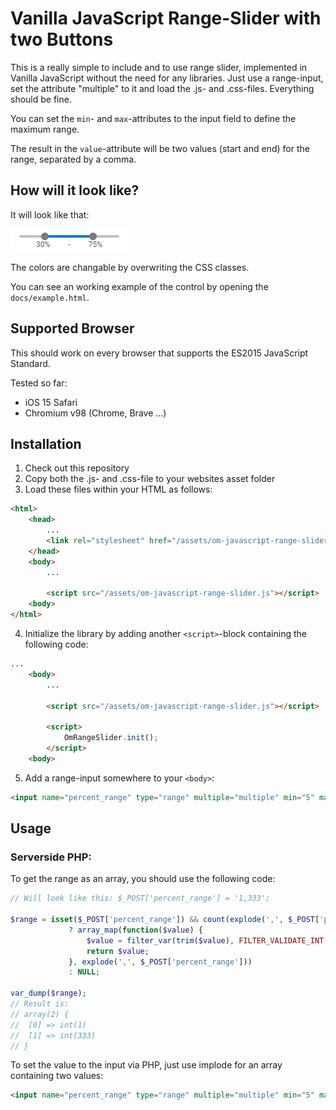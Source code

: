 # Vanilla JavaScript Range-Slider with two Buttons
This is a really simple to include and to use range slider, implemented in Vanilla JavaScript without the need for any libraries. Just use a range-input, set the attribute "multiple" to it and load the .js- and .css-files. Everything should be fine.

You can set the `min`- and `max`-attributes to the input field to define the maximum range.

The result in the `value`-attribute will be two values (start and end) for the range, separated by a comma.

## How will it look like?

It will look like that:

![Screenshot](/docs/screenshot.png?raw=true "Screenshot of the control")

The colors are changable by overwriting the CSS classes.

You can see an working example of the control by opening the `docs/example.html`.

## Supported Browser

This should work on every browser that supports the ES2015 JavaScript Standard.

Tested so far:
- iOS 15 Safari
- Chromium v98 (Chrome, Brave ...)

## Installation

1. Check out this repository
2. Copy both the .js- and .css-file to your websites asset folder
3. Load these files within your HTML as follows:
````HTML
<html>
    <head>
        ...
        <link rel="stylesheet" href="/assets/om-javascript-range-slider.css">
    </head>
    <body>
        ...
	
        <script src="/assets/om-javascript-range-slider.js"></script>
    <body>
</html>
````
4. Initialize the library by adding another `<script>`-block containing the following code:
````HTML
...
    <body>
        ...
	
        <script src="/assets/om-javascript-range-slider.js"></script>
		
        <script>
            OmRangeSlider.init();
        </script>
    <body>

````
5. Add a range-input somewhere to your `<body>`:
````HTML
<input name="percent_range" type="range" multiple="multiple" min="5" max="100" unit="%" value="">
````

## Usage

### Serverside PHP:

To get the range as an array, you should use the following code:

````PHP
// Will look like this: $_POST['percent_range'] = '1,333';

$range = isset($_POST['percent_range']) && count(explode(',', $_POST['percent_range'])) == 2
             ? array_map(function($value) {
                 $value = filter_var(trim($value), FILTER_VALIDATE_INT, array('flags' => FILTER_NULL_ON_FAILURE));
                 return $value;
             }, explode(',', $_POST['percent_range']))
             : NULL;

var_dump($range);
// Result is:
// array(2) {
//  [0] => int(1)
//  [1] => int(333)
// }
````

To set the value to the input via PHP, just use implode for an array containing two values:

````HTML
<input name="percent_range" type="range" multiple="multiple" min="5" max="100" unit="%" value="<?php echo implode(',', [5,85]); ?>">
````
